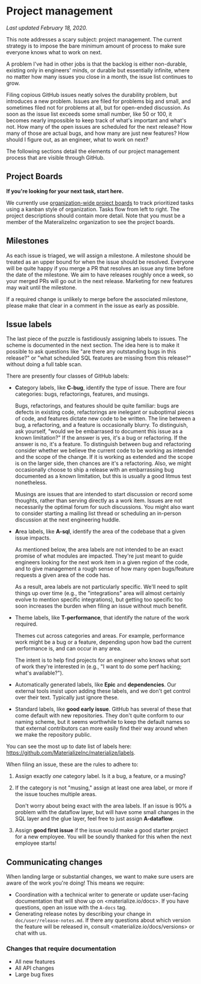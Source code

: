 # Project management

*Last updated February 18, 2020.*

This note addresses a scary subject: project management. The current strategy
is to impose the bare minimum amount of process to make sure everyone knows what
to work on next.

A problem I've had in other jobs is that the backlog is either non-durable,
existing only in engineers' minds, or durable but essentially infinite, where no
matter how many issues you close in a month, the issue list continues to grow.

Filing copious GitHub issues neatly solves the durability problem, but
introduces a new problem. Issues are filed for problems big and small, and
sometimes filed not for problems at all, but for open-ended discussion.
As soon as the issue list exceeds some small number, like 50 or 100, it becomes
nearly impossible to keep track of what's important and what's not. How many
of the open issues are scheduled for the next release? How many of those
are actual bugs, and how many are just new features? How should I figure out,
as an engineer, what to work on next?

The following sections detail the elements of our project management process
that are visible through GitHub.

## Project Boards

**If you're looking for your next task, start here.**

We currently use [organization-wide project boards](https://github.com/orgs/MaterializeInc/projects)
to track prioritized tasks using a kanban style of organization. Tasks flow from
left to right. The project descriptions should contain more detail. Note that
you must be a member of the MateralizeInc organization to see the project
boards.

## Milestones

As each issue is triaged, we will assign a milestone. A milestone should be
treated as an upper bound for when the issue should be resolved. Everyone will
be quite happy if you merge a PR that resolves an issue any time before the date
of the milestone. We aim to have releases roughly once a week, so your merged
PRs will go out in the next release. Marketing for new features may wait until
the milestone.

If a required change is unlikely to merge before the associated milestone,
please make that clear in a comment in the issue as early as possible.

## Issue labels

The last piece of the puzzle is fastidiously assigning labels to issues. The
scheme is documented in the next section. The idea here is to make it possible
to ask questions like "are there any outstanding bugs in this release?" or "what
scheduled SQL features are missing from this release?" without doing a full
table scan.

There are presently four classes of GitHub labels:

* **C**ategory labels, like **C-bug**, identify the type of issue. There are
  four categories: bugs, refactorings, features, and musings.

  Bugs, refactorings, and features should be quite familiar: bugs are defects in
  existing code, refactorings are inelegant or suboptimal pieces of code, and
  features dictate new code to be written. The line between a bug, a
  refactoring, and a feature is occasionally blurry. To distinguish, ask
  yourself, "would we be embarrased to document this issue as a known
  limitation?" If the answer is yes, it's a bug or refactoring. If the answer is
  no, it's a feature. To distinguish between bug and refactoring consider
  whether we believe the current code to be working as intended and the scope
  of the change. If it is working as extended and the scope is on the larger
  side, then chances are it's a refactoring. Also, we might occasionally
  choose to ship a release with an embarrassing bug documented as a known
  limitation, but this is usually a good litmus test nonetheless.

  Musings are issues that are intended to start discussion or record some
  thoughts, rather than serving directly as a work item. Issues are not
  necessarily the optimal forum for such discussions. You might also want to
  consider starting a mailing list thread or scheduling an in-person discussion
  at the next engineering huddle.

* **A**rea labels, like **A-sql**, identify the area of the codebase that a
  given issue impacts.

  As mentioned below, the area labels are not intended to be an exact promise of
  what modules are impacted. They're just meant to guide engineers looking for
  the next work item in a given region of the code, and to give management
  a rough sense of how many open bugs/feature requests a given area of the code
  has.

  As a result, area labels are not particularly specific. We'll need to split
  things up over time (e.g., the "integrations" area will almost certainly
  evolve to mention specific integrations), but getting too specific too soon
  increases the burden when filing an issue without much benefit.

* Theme labels, like **T-performance**, that identify the nature of the work
  required.

  Themes cut across categories and areas. For example, performance work might
  be a bug or a feature, depending upon how bad the current performance is, and
  can occur in any area.

  The intent is to help find projects for an engineer who knows what sort of
  work they're interested in (e.g., "I want to do some perf hacking; what's
  available?").

* Automatically generated labels, like **Epic** and **dependencies**. Our
  external tools insist upon adding these labels, and we don't get control over
  their text. Typically just ignore these.

* Standard labels, like **good early issue**. GitHub has several of these that
  come default with new repositories. They don't quite conform to our naming
  scheme, but it seems worthwhile to keep the default names so that external
  contributors can more easily find their way around when we make the
  repository public.

You can see the most up to date list of labels here:
https://github.com/MaterializeInc/materialize/labels.

When filing an issue, these are the rules to adhere to:

1. Assign exactly *one* category label. Is it a bug, a feature, or a musing?

2. If the category is not "musing," assign at least one area label, or more if
   the issue touches multiple areas.

   Don't worry about being exact with the area labels. If an issue is 90% a
   problem with the dataflow layer, but will have some small changes in the
   SQL layer and the glue layer, feel free to just assign **A-dataflow**.

3. Assign **good first issue** if the issue would make a good starter project
   for a new employee. You will be soundly thanked for this when the next
   employee starts!

## Communicating changes

When landing large or substantial changes, we want to make sure users are aware of the work you're doing! This means we require:

- Coordination with a technical writer to generate or update user-facing documentation that will show up on <materialize.io/docs>. If you have questions, open an issue with the `A-docs` tag.
- Generating release notes by describing your change in `doc/user/release-notes.md`. If there any questions about which version the feature will be released in, consult <materialize.io/docs/versions> or chat with us.

### Changes that require documentation

- All new features
- All API changes
- Large bug fixes
